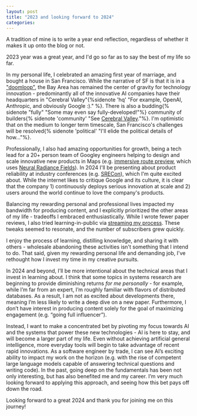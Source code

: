 ```yaml
---
layout: post
title: "2023 and looking forward to 2024"
categories:
---
```


A tradition of mine is to write a year end reflection, regardless of whether it makes it up onto the blog or not.

2023 year was a great year, and I'd go so far as to say the best of my life so far.

In my personal life, I celebrated an amazing first year of marriage, and bought a house in San Francisco. While the narrative of SF is that it is in a ["doomloop"](https://www.nytimes.com/2023/11/29/us/san-francisco-doom-loop.html), the Bay Area has remained the center of gravity for technology innovation - predominantly all of the innovative AI companies have their headquarters in "Cerebral Valley"{%sidenote 'hq' "For example, OpenAI, Anthropic, and obviously Google :)." %}. There is also a budding{% sidenote "fully" "Some may even say fully-developed!"%} community of builders{% sidenote 'community' "See [Cerebral Valley](https://cerebralvalley.ai/)."%}. I'm optimistic that on the medium to longer term timescale, San Francisco's challenges will be resolved{% sidenote 'political' "I'll elide the political details of how..."%}.

Professionally, I also had amazing opportunities for growth, being a tech lead for a 20+ person team of Googley engineers helping to design and scale innovative new products in Maps (e.g. [immersive route preview](https://blog.google/products/maps/google-maps-immersive-view-routes/), which uses [Neural Radiance Fields](https://blog.research.google/2023/06/reconstructing-indoor-spaces-with-nerf.html)). In 2024 I'll be presenting about product reliability at industry conferences (e.g. [SRECon](https://twitter.com/micahlerner/status/1729603161646620797)), which I'm quite excited about. While the internet likes to critique Google and its culture, it is clear that the company 1) continuously deploys serious innovation at scale and 2) users around the world continue to love the company's products.

Balancing my rewarding personal and professional lives impacted my bandwidth for producing content, and I explicitly prioritized the other areas of my life - tradeoffs I embraced enthusiastically. While I wrote fewer paper reviews, I also tried learning-in-public via [streaming my process](https://www.youtube.com/channel/UCPBFHwPU6wuw_tTKmu6TECw). These tweaks seemed to resonate, and the number of subscribers grew quickly.

I enjoy the process of learning, distilling knowledge, and sharing it with others - wholesale abandoning these activities isn't something that I intend to do. That said, given my rewarding personal life and demanding job, I've rethought how I invest my time in my creative pursuits.

In 2024 and beyond, I’ll be more intentional about the technical areas that I invest in learning about. I think that some topics in systems research are beginning to provide diminishing returns _for me personally_ - for example, while I’m far from an expert, I’m roughly familiar with flavors of distributed databases. As a result, I am not as excited about developments there, meaning I’m less likely to write a deep dive on a new paper. Furthermore, I don’t have interest in producing content solely for the goal of maximizing engagement (e.g. “going full influencer”).

Instead, I want to make a concentrated bet by pivoting my focus towards AI and the systems that power these new technologies - AI is here to stay, and will become a larger part of my life. Even without achieving artificial general intelligence, more everyday tools will begin to take advantage of recent rapid innovations. As a software engineer by trade, I can see AI’s exciting ability to impact my work on the horizon (e.g. with the rise of competent large language models capable of answering technical questions and writing code). In the past, going deep on the fundamentals has been not only interesting, but has also benefited me and my career. I’m very much looking forward to applying this approach, and seeing how this bet pays off down the road.

Looking forward to a great 2024 and thank you for joining me on this journey!
